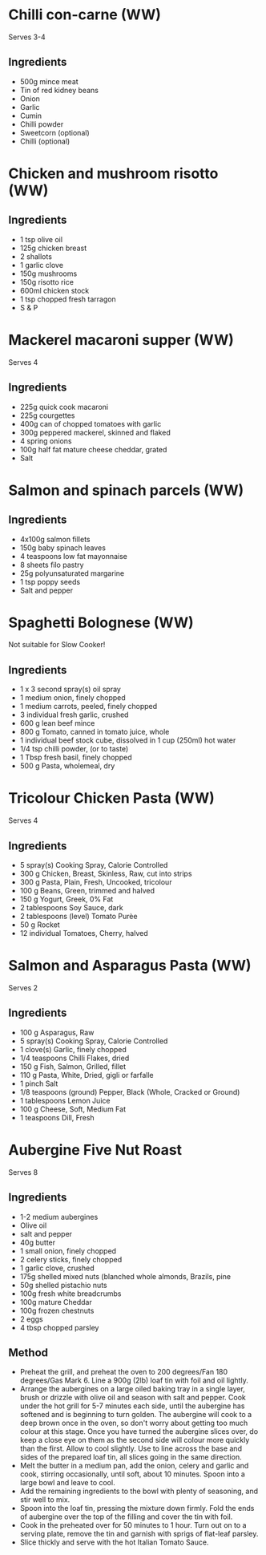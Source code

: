 Chilli con-carne (WW)
=====================

Serves 3-4

Ingredients
-----------

- 500g mince meat
- Tin of red kidney beans
- Onion
- Garlic
- Cumin
- Chilli powder
- Sweetcorn (optional)
- Chilli (optional)

Chicken and mushroom risotto (WW)
=================================

Ingredients
-----------

- 1 tsp olive oil
- 125g chicken breast
- 2 shallots
- 1 garlic clove
- 150g mushrooms
- 150g risotto rice
- 600ml chicken stock
- 1 tsp chopped fresh tarragon
- S & P

Mackerel macaroni supper (WW)
=============================

Serves 4

Ingredients
-----------

- 225g quick cook macaroni
- 225g courgettes
- 400g can of chopped tomatoes with garlic
- 300g peppered mackerel, skinned and flaked
- 4 spring onions
- 100g half fat mature cheese cheddar, grated
- Salt

Salmon and spinach parcels (WW)
===============================

Ingredients
-----------

- 4x100g salmon fillets
- 150g baby spinach leaves
- 4 teaspoons low fat mayonnaise
- 8 sheets filo pastry
- 25g polyunsaturated margarine
- 1 tsp poppy seeds
- Salt and pepper

Spaghetti Bolognese (WW)
========================

Not suitable for Slow Cooker!

Ingredients
-----------
- 1 x 3 second spray(s) oil spray   
- 1 medium onion, finely chopped   
- 1 medium carrots, peeled, finely chopped   
- 3 individual fresh garlic, crushed   
- 600 g lean beef mince   
- 800 g Tomato, canned in tomato juice, whole   
- 1 individual beef stock cube, dissolved in 1 cup (250ml) hot water   
- 1/4 tsp chilli powder, (or to taste)   
- 1 Tbsp fresh basil, finely chopped   
- 500 g Pasta, wholemeal, dry   

Tricolour Chicken Pasta (WW)
============================

Serves 4

Ingredients
-----------

- 5 spray(s) Cooking Spray, Calorie Controlled   
- 300 g Chicken, Breast, Skinless, Raw, cut into strips
- 300 g Pasta, Plain, Fresh, Uncooked, tricolour  
- 100 g Beans, Green, trimmed and halved 
- 150 g Yogurt, Greek, 0% Fat   
- 2 tablespoons Soy Sauce, dark  
- 2 tablespoons (level) Tomato Purèe 
- 50 g Rocket   
- 12 individual Tomatoes, Cherry, halved   

Salmon and Asparagus Pasta (WW)
===============================

Serves 2

Ingredients
-----------

- 100 g Asparagus, Raw   
- 5 spray(s) Cooking Spray, Calorie Controlled 
- 1 clove(s) Garlic, finely chopped  
- 1/4 teaspoons Chilli Flakes, dried   
- 150 g Fish, Salmon, Grilled, fillet   
- 110 g Pasta, White, Dried, gigli or farfalle 
- 1 pinch Salt     
- 1/8 teaspoons (ground) Pepper, Black (Whole, Cracked or Ground)   
- 1 tablespoons Lemon Juice   
- 100 g Cheese, Soft, Medium Fat   
- 1 teaspoons Dill, Fresh

Aubergine Five Nut Roast
========================

Serves 8

Ingredients
-----------

- 1-2 medium aubergines
- Olive oil
- salt and pepper
- 40g butter
- 1 small onion, finely chopped
- 2 celery sticks, finely chopped
- 1 garlic clove, crushed
- 175g shelled mixed nuts (blanched whole almonds, Brazils, pine
- 50g shelled pistachio nuts
- 100g fresh white breadcrumbs
- 100g mature Cheddar
- 100g frozen chestnuts
- 2 eggs
- 4 tbsp chopped parsley

Method
------

- Preheat the grill, and preheat the oven to 200 degrees/Fan 180 degrees/Gas Mark 6.  Line a 900g (2lb) loaf tin with foil and oil lightly.
- Arrange the aubergines on a large oiled baking tray in a single layer, brush or drizzle with olive oil and season with salt and pepper.  Cook under the hot grill for 5-7 minutes each side, until the aubergine has softened and is beginning to turn golden.  The aubergine will cook to a deep brown once in the oven, so don't worry about getting too much colour at this stage.  Once you have turned the aubergine slices over, do keep a close eye on them as the second side will colour more quickly than the first.  Allow to cool slightly. Use to line across the base and sides of the prepared loaf tin, all slices going in the same direction.
- Melt the butter in a medium pan, add the onion, celery and garlic and cook, stirring occasionally, until soft, about 10 minutes.  Spoon into a large bowl and leave to cool.
- Add the remaining ingredients to the bowl with plenty of seasoning, and stir well to mix.
- Spoon into the loaf tin, pressing the mixture down firmly.  Fold the ends of aubergine over the top of the filling and cover the tin with foil.
- Cook in the preheated over for 50 minutes to 1 hour.  Turn out on to a serving plate, remove the tin and garnish with sprigs of flat-leaf parsley.
- Slice thickly and serve with the hot Italian Tomato Sauce.